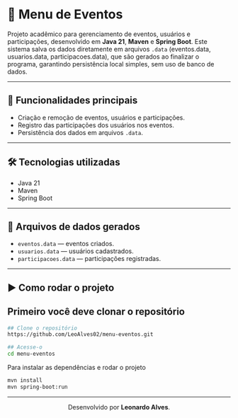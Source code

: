 # 📅 Menu de Eventos

Projeto acadêmico para gerenciamento de eventos, usuários e participações, desenvolvido em **Java 21**, **Maven** e **Spring Boot**. Este sistema salva os dados diretamente em arquivos `.data` (eventos.data, usuarios.data, participacoes.data), que são gerados ao finalizar o programa, garantindo persistência local simples, sem uso de banco de dados.

---

## 🚀 Funcionalidades principais
- Criação e remoção de eventos, usuários e participações.  
- Registro das participações dos usuários nos eventos.  
- Persistência dos dados em arquivos `.data`.

---

## 🛠 Tecnologias utilizadas

- Java 21  
- Maven  
- Spring Boot

---

## 💾 Arquivos de dados gerados

- `eventos.data` — eventos criados.  
- `usuarios.data` — usuários cadastrados.  
- `participacoes.data` — participações registradas.

---

## ▶️ Como rodar o projeto

## Primeiro você deve clonar o repositório

```bash
## Clone o repositório
https://github.com/LeoAlves02/menu-eventos.git

## Acesse-o
cd menu-eventos
```

Para instalar as dependências e rodar o projeto

```bash
mvn install
mvn spring-boot:run
```
---
<p align="center">Desenvolvido por <strong>Leonardo Alves</strong>.</p>

